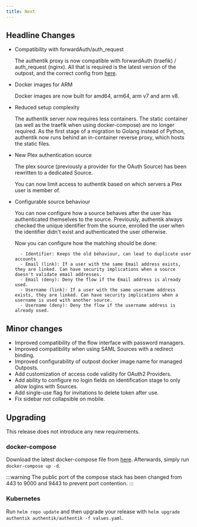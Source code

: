 ```yaml
---
title: Next
---
```


## Headline Changes

- Compatibility with forwardAuth/auth_request

    The authentik proxy is now compatible with forwardAuth (traefik) / auth_request (nginx). All that is required is the latest version of the outpost,
    and the correct config from [here](../outposts/proxy.mdx).

- Docker images for ARM

    Docker images are now built for amd64, arm64, arm v7 and arm v8.

- Reduced setup complexity

    The authentik server now requires less containers. The static container (as well as the traefik when using docker-compose) are no longer required. As the first stage of a migration to Golang instead of Python, authentik now runs behind an in-container reverse proxy, which hosts the static files.

- New Plex authentication source

    The plex source (previously a provider for the OAuth Source) has been rewritten to a dedicated Source.

    You can now limit access to authentik based on which servers a Plex user is member of.

- Configurable source behaviour

    You can now configure how a source behaves after the user has authenticated themselves to the source. Previously, authentik always checked the unique identifier from the source, enrolled the user when the identifier didn't exist and authenticated the user otherwise.

    Now you can configure how the matching should be done:

        - Identifier: Keeps the old behaviour, can lead to duplicate user accounts
        - Email (link): If a user with the same Email address exists, they are linked. Can have security implications when a source doesn't validate email addresses.
        - Email (deny): Deny the flow if the Email address is already used.
        - Username (link): If a user with the same username address exists, they are linked. Can have security implications when a username is used with another source.
        - Username (deny): Deny the flow if the username address is already used.

## Minor changes

- Improved compatibility of the flow interface with password managers.
- Improved compatibility when using SAML Sources with a redirect binding.
- Improved configurability of outpost docker image name for managed Outposts.
- Add customization of access code validity for OAuth2 Providers.
- Add ability to configure no login fields on identification stage to only allow logins with Sources.
- Add single-use flag for invitations to delete token after use.
- Fix sidebar not collapsible on mobile.

## Upgrading

This release does not introduce any new requirements.

### docker-compose

Download the latest docker-compose file from [here](https://raw.githubusercontent.com/goauthentik/authentik/version-2021.5/docker-compose.yml). Afterwards, simply run `docker-compose up -d`.

:::warning
The public port of the compose stack has been changed from 443 to 9000 and 9443 to prevent port contention.
:::

### Kubernetes

Run `helm repo update` and then upgrade your release with `helm upgrade authentik authentik/authentik -f values.yaml`.
